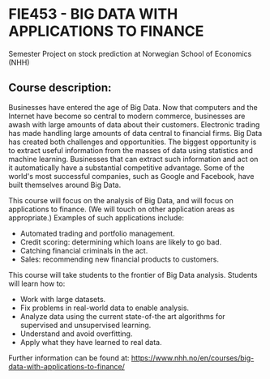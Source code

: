 
# FIE453 - BIG DATA WITH APPLICATIONS TO FINANCE

Semester Project on stock prediction at Norwegian School of Economics (NHH)


## Course description:

Businesses have entered the age of Big Data. Now that computers and the Internet have become so central to modern commerce, businesses are awash with large amounts of data about their customers. Electronic trading has made handling large amounts of data central to financial firms. Big Data has created both challenges and opportunities. The biggest opportunity is to extract useful information from the masses of data using statistics and machine learning. Businesses that can extract such information and act on it automatically have a substantial competitive advantage. Some of the world's most successful companies, such as Google and Facebook, have built themselves around Big Data.

This course will focus on the analysis of Big Data, and will focus on applications to finance. (We will touch on other application areas as appropriate.) Examples of such applications include:
* Automated trading and portfolio management.
* Credit scoring: determining which loans are likely to go bad.
* Catching financial criminals in the act.
* Sales: recommending new financial products to customers.

This course will take students to the frontier of Big Data analysis. Students will learn how to:
* Work with large datasets.
* Fix problems in real-world data to enable analysis.
* Analyze data using the current state-of-the art algorithms for supervised and unsupervised learning.
* Understand and avoid overfitting.
* Apply what they have learned to real data.

Further information can be found at:  https://www.nhh.no/en/courses/big-data-with-applications-to-finance/
